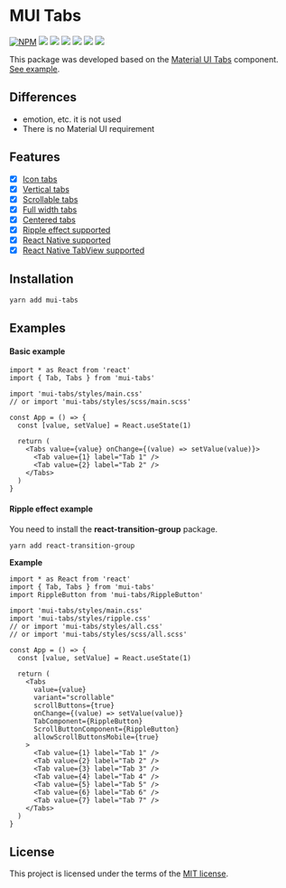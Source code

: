 # MUI Tabs

[![NPM](https://img.shields.io/npm/v/mui-tabs.svg)](https://www.npmjs.com/package/mui-tabs)
![](https://badgen.net/npm/license/mui-tabs)
![](https://badgen.net/packagephobia/install/mui-tabs)
![](https://badgen.net/bundlephobia/min/mui-tabs)
![](https://badgen.net/bundlephobia/minzip/mui-tabs)
![](https://badgen.net/npm/dw/mui-tabs)
![](https://badgen.net/npm/dm/mui-tabs)

This package was developed based on the [Material UI Tabs](https://mui.com/components/tabs/#main-content) component. [See example](https://bilaleren.github.io/mui-tabs).

## Differences

- emotion, etc. it is not used
- There is no Material UI requirement

## Features

- [x] [Icon tabs](https://bilaleren.github.io/mui-tabs#icon-tabs)
- [x] [Vertical tabs](https://bilaleren.github.io/mui-tabs#vertical-tabs)
- [x] [Scrollable tabs](https://bilaleren.github.io/mui-tabs#scrollable-tabs)
- [x] [Full width tabs](https://bilaleren.github.io/mui-tabs#fullwidth-tabs)
- [x] [Centered tabs](https://bilaleren.github.io/mui-tabs#centered-tabs)
- [x] [Ripple effect supported](https://bilaleren.github.io/mui-tabs#ripple-effect)
- [x] [React Native supported](./NATIVE_README.md)
- [x] [React Native TabView supported](./NATIVE_TABVIEW_README.md)

## Installation

```bash
yarn add mui-tabs
```

## Examples

#### Basic example

```tsx
import * as React from 'react'
import { Tab, Tabs } from 'mui-tabs'

import 'mui-tabs/styles/main.css'
// or import 'mui-tabs/styles/scss/main.scss'

const App = () => {
  const [value, setValue] = React.useState(1)

  return (
    <Tabs value={value} onChange={(value) => setValue(value)}>
      <Tab value={1} label="Tab 1" />
      <Tab value={2} label="Tab 2" />
    </Tabs>
  )
}
```

#### Ripple effect example

You need to install the **react-transition-group** package.

```bash
yarn add react-transition-group
```

**Example**

```tsx
import * as React from 'react'
import { Tab, Tabs } from 'mui-tabs'
import RippleButton from 'mui-tabs/RippleButton'

import 'mui-tabs/styles/main.css'
import 'mui-tabs/styles/ripple.css'
// or import 'mui-tabs/styles/all.css'
// or import 'mui-tabs/styles/scss/all.scss'

const App = () => {
  const [value, setValue] = React.useState(1)

  return (
    <Tabs
      value={value}
      variant="scrollable"
      scrollButtons={true}
      onChange={(value) => setValue(value)}
      TabComponent={RippleButton}
      ScrollButtonComponent={RippleButton}
      allowScrollButtonsMobile={true}
    >
      <Tab value={1} label="Tab 1" />
      <Tab value={2} label="Tab 2" />
      <Tab value={3} label="Tab 3" />
      <Tab value={4} label="Tab 4" />
      <Tab value={5} label="Tab 5" />
      <Tab value={6} label="Tab 6" />
      <Tab value={7} label="Tab 7" />
    </Tabs>
  )
}
```

## License

This project is licensed under the terms of the
[MIT license](https://github.com/bilaleren/mui-tabs/blob/master/LICENCE).
